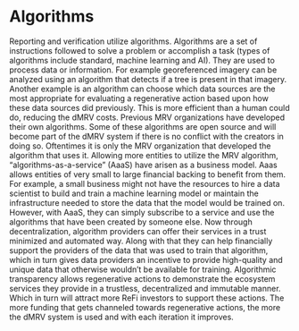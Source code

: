 # Algorithms

Reporting and verification utilize algorithms. Algorithms are a set of instructions followed to solve a problem or accomplish a task (types of algorithms include standard, machine learning and AI). They are used to process data or information. For example georeferenced imagery can be analyzed using an algorithm that detects if a tree is present in that imagery. Another example is an algorithm can choose which data sources are the most appropriate for evaluating a regenerative action based upon how these data sources did previously. This is more efficient than a human could do, reducing the dMRV costs. Previous MRV organizations have developed their own algorithms. Some of these algorithms are open source and will become part of the dMRV system if there is no conflict with the creators in doing so. Oftentimes it is only the MRV organization that developed the algorithm that uses it. Allowing more entities to utilize the MRV algorithm, “algorithms-as-a-service” (AaaS) have arisen as a business model. Aaas allows entities of very small to large financial backing to benefit from them. For example, a small business might not have the resources to hire a data scientist to build and train a machine learning model or maintain the infrastructure needed to store the data that the model would be trained on. However, with AaaS, they can simply subscribe to a service and use the algorithms that have been created by someone else. Now through decentralization, algorithm providers can offer their services in a trust minimized and automated way. Along with that they can help financially support the providers of the data that was used to train that algorithm, which in turn gives data providers an incentive to provide high-quality and unique data that otherwise wouldn’t be available for training. Algorithmic transparency allows regenerative actions to demonstrate the ecosystem services they provide in a trustless, decentralized and immutable manner. Which in turn will attract more ReFi investors to support these actions. The more funding that gets channeled towards regenerative actions, the more the dMRV system is used and with each iteration it improves.
